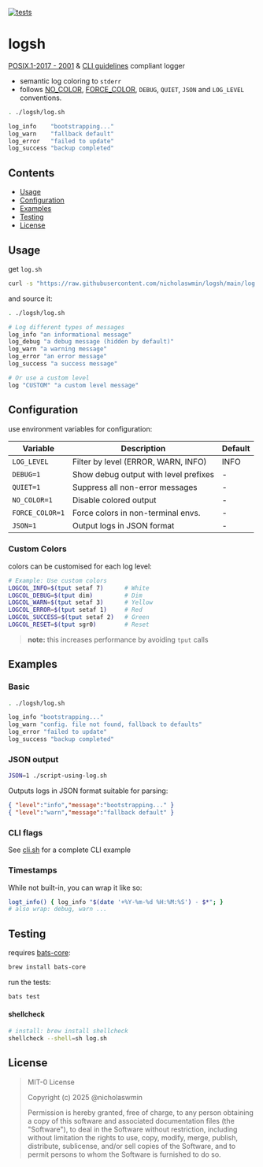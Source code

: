 [![tests](https://github.com/nicholaswmin/logsh/actions/workflows/test.yml/badge.svg)](https://github.com/nicholaswmin/logsh/actions/workflows/test.yml)

# logsh

[POSIX.1-2017 - 2001][psx] & [CLI guidelines][clg] compliant logger 

- semantic log coloring to `stderr`
- follows [NO_COLOR][ncl], [FORCE_COLOR][fcl], `DEBUG`, `QUIET`,
 `JSON` and `LOG_LEVEL` conventions.
 
```sh
. ./logsh/log.sh

log_info    "bootstrapping..."
log_warn    "fallback default"
log_error   "failed to update"
log_success "backup completed"
```

## Contents

- [Usage](#usage)
- [Configuration](#configuration)
- [Examples](#examples)
- [Testing](#testing)
- [License](#license)

## Usage

get `log.sh`

```sh
curl -s "https://raw.githubusercontent.com/nicholaswmin/logsh/main/log.sh" -o log.sh
```

and source it:

```sh
. ./logsh/log.sh

# Log different types of messages
log_info "an informational message"
log_debug "a debug message (hidden by default)"
log_warn "a warning message"
log_error "an error message"
log_success "a success message"

# Or use a custom level
log "CUSTOM" "a custom level message"
```

## Configuration

use environment variables for configuration:

| Variable       | Description                           | Default |
|----------------|---------------------------------------|---------|
| `LOG_LEVEL`    | Filter by level (ERROR, WARN, INFO)   | INFO    |
| `DEBUG=1`      | Show debug output with level prefixes | -       |
| `QUIET=1`      | Suppress all non-error messages       | -       |
| `NO_COLOR=1`   | Disable colored output                | -       |
| `FORCE_COLOR=1`| Force colors in non-terminal envs.    | -       |
| `JSON=1`       | Output logs in JSON format            | -       |

### Custom Colors

colors can be customised for each log level:

```sh
# Example: Use custom colors
LOGCOL_INFO=$(tput setaf 7)      # White
LOGCOL_DEBUG=$(tput dim)         # Dim
LOGCOL_WARN=$(tput setaf 3)      # Yellow
LOGCOL_ERROR=$(tput setaf 1)     # Red
LOGCOL_SUCCESS=$(tput setaf 2)   # Green
LOGCOL_RESET=$(tput sgr0)        # Reset
```

> **note:** this increases performance by avoiding `tput` calls

## Examples

### Basic

```sh
. ./logsh/log.sh

log_info "bootstrapping..."
log_warn "config. file not found, fallback to defaults"
log_error "failed to update"
log_success "backup completed"
```

### JSON output

```sh
JSON=1 ./script-using-log.sh
```

Outputs logs in JSON format suitable for parsing:

```json
{ "level":"info","message":"bootstrapping..." }
{ "level":"warn","message":"fallback default" }
```

### CLI flags

See [cli.sh][csh] for a complete CLI example

### Timestamps

While not built-in, you can wrap it like so:

```sh
logt_info() { log_info "$(date '+%Y-%m-%d %H:%M:%S') - $*"; }
# also wrap: debug, warn ...
```
## Testing

requires [bats-core][btc]:

```sh
brew install bats-core
```

run the tests:

```sh
bats test
```

#### shellcheck

```sh
# install: brew install shellcheck
shellcheck --shell=sh log.sh
```


## License  

> MIT-0 License
>
> Copyright (c) 2025 @nicholaswmin
>
> Permission is hereby granted, free of charge, to any person
> obtaining a copy of this software and associated documentation
> files (the "Software"), to deal in the Software without
> restriction, including without limitation the rights to use, copy,
> modify, merge, publish, distribute, sublicense, and/or sell copies
> of the Software, and to permit persons to whom the Software is
> furnished to do so.

[ncl]: https://no-color.org/ 
[fcl]: https://force-color.org/
[clg]: https://clig.dev/
[btc]: https://bats-core.readthedocs.io/
[jso]: https://www.json.org/json-en.html
[lic]: https://choosealicense.com/licenses/mit-0/
[agh]: https://github.com/nicholaswmin
[psx]: https://ieeexplore.ieee.org/document/8372834
[csh]: ./cli.sh
